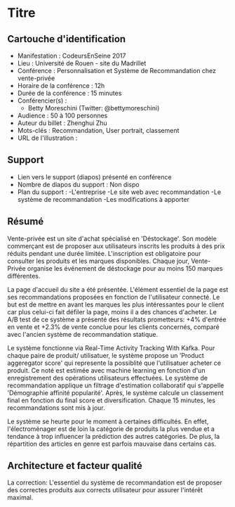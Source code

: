 # Titre

## Cartouche d'identification

 - Manifestation : CodeursEnSeine 2017
 - Lieu : Université de Rouen - site du Madrillet
 - Conférence : Personnalisation et Système de Recommandation chez vente-privée
 - Horaire de la conférence : 12h
 - Durée de la conférence : 15 minutes
 - Conférencier(s) :
   - Betty Moreschini (Twitter: @bettymoreschini)
 - Audience : 50 à 100 personnes
 - Auteur du billet : Zhenghui Zhu
 - Mots-clés : Recommandation, User portrait, classement
 - URL de l'illustration : 

## Support
 - Lien vers le support (diapos) présenté en conférence
 - Nombre de diapos du support : Non dispo
 - Plan du support :
   -L'entreprise 
   -Le site web avec recommandation
   -Le système de recommandation 
   -Les modifications à apporter

## Résumé
Vente-privée est un site d'achat spécialisé en 'Déstockage'. Son modèle commerçant est de proposer aux utilisateurs inscrits les produits à des prix réduits pendant une durée limitée. L'inscription est obligatoire pour consulter les produits et les marques disponibles. Chaque jour, Vente-Privée organise les événement de déstockage pour au moins 150 marques différentes.

La page d'accueil du site a été présentée. L'élément essentiel de la page est ses recommandations proposées en fonction de l'utilisateur connecté. Le but est de mettre en avant les marques les plus intéressantes pour le client car plus celui-ci fait défiler la page, moins il a des chances d'acheter. Le A/B test de ce système a présenté des résultats prometteurs: +4% d'entrée en vente et +2.3% de vente conclue pour les clients concernés, comparé avec l'ancien système de recommandation statique.

Le système fonctionne via Real-Time Activity Tracking With Kafka. Pour chaque paire de produit/ utilisatuer, le système propose un 'Product aggeregator score' qui represente la possiblité que l'utilisatuer acheter ce produit. Ce noté est estimée avec machine learning en fonction d'un enregistrement des opérations utilisateurs effectuées. Le système de recommandation applique un filtrage d'estimation collaboratif qui s'appelle 'Démographie affinité popularité'. Après, le système calcule un classement final en fonction du final score et diversification. Chaque 15 minutes, les recommandations sont mis à jour.

Le système se heurte pour le moment à certaines difficultés. En effet, l'électroménager est de loin la catégorie de produits la plus vendue et a tendance à trop influencer la prédiction des autres catégories. De plus, la répartition des articles en genre est parfois mauvaise dans certains cas.

## Architecture et facteur qualité
La correction: L'essentiel du système de recommandation est de proposer des correctes produits aux corrects utilisateur pour assurer l'intérêt maximal.
